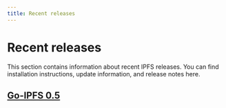 ```yaml
---
title: Recent releases
---
```


# Recent releases

This section contains information about recent IPFS releases. You can find installation instructions, update information, and release notes here.

## [Go-IPFS 0.5](/recent-releases/go-ipfs-0-5/)
